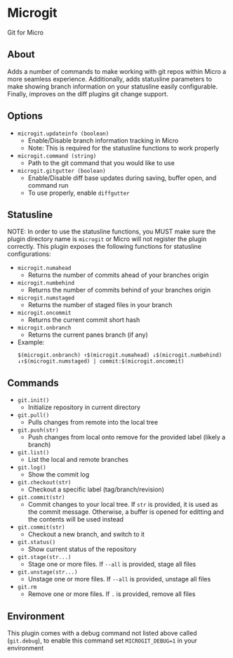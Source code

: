 # Microgit
Git for Micro

## About
Adds a number of commands to make working with git repos within Micro a more seamless experience. Additionally, adds statusline parameters to make showing branch information on your statusline easily configurable. Finally, improves on the diff plugins git change support.

## Options
- `microgit.updateinfo (boolean)` 
  - Enable/Disable branch information tracking in Micro
  - Note: This is required for the statusline functions to work properly
- `microgit.command (string)`
  - Path to the git command that you would like to use
- `microgit.gitgutter (boolean)`
  - Enable/Disable diff base updates during saving, buffer open, and command run
  - To use properly, enable `diffgutter`

## Statusline
NOTE: In order to use the statusline functions, you MUST make sure the plugin directory name is `microgit` or Micro will not register the plugin correctly.
This plugin exposes the following functions for statusline configurations:
  - `microgit.numahead`
    - Returns the number of commits ahead of your branches origin
  - `microgit.numbehind`
    - Returns the number of commits behind of your branches origin
  - `microgit.numstaged`
    - Returns the number of staged files in your branch
  - `microgit.oncommit`
    - Returns the current commit short hash
  - `microgit.onbranch`
    - Returns the current panes branch (if any)
  - Example:
    ```
    $(microgit.onbranch) ↑$(microgit.numahead) ↓$(microgit.numbehind) ↓↑$(microgit.numstaged) | commit:$(microgit.oncommit)
    ```

## Commands
  - `git.init()`
    - Initialize repository in current directory
  - `git.pull()`
    - Pulls changes from remote into the local tree
  - `git.push(str)`
    - Push changes from local onto remove for the provided label (likely a branch)
  - `git.list()`
    - List the local and remote branches
  - `git.log()`
    - Show the commit log
  - `git.checkout(str)`
    - Checkout a specific label (tag/branch/revision)
  - `git.commit(str)`
    - Commit changes to your local tree. If `str` is provided, it is used as the commit message. Otherwise, a buffer is opened for editting and the contents will be used instead
  - `git.commit(str)`
    - Checkout a new branch, and switch to it
  - `git.status()`
    - Show current status of the repository
  - `git.stage(str...)`
    - Stage one or more files. If `--all` is provided, stage all files
  - `git.unstage(str...)`
    - Unstage one or more files. If `--all` is provided, unstage all files
  - `git.rm`
    - Remove one or more files. If `.` is provided, remove all files


## Environment
This plugin comes with a debug command not listed above called (`git.debug`), to enable this command set `MICROGIT_DEBUG=1` in your environment
